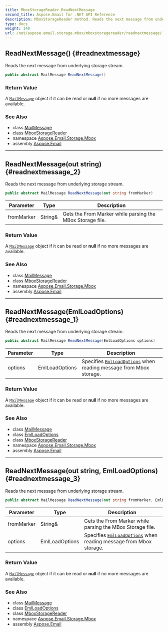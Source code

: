 ```yaml
---
title: MboxStorageReader.ReadNextMessage
second_title: Aspose.Email for .NET API Reference
description: MboxStorageReader method. Reads the next message from underlying storage stream
type: docs
weight: 140
url: /net/aspose.email.storage.mbox/mboxstoragereader/readnextmessage/
---
```

## ReadNextMessage() {#readnextmessage}

Reads the next message from underlying storage stream.

```csharp
public abstract MailMessage ReadNextMessage()
```

### Return Value

A [`MailMessage`](../../../aspose.email/mailmessage/) object if it can be read or **null** if no more messages are available.

### See Also

* class [MailMessage](../../../aspose.email/mailmessage/)
* class [MboxStorageReader](../)
* namespace [Aspose.Email.Storage.Mbox](../../mboxstoragereader/)
* assembly [Aspose.Email](../../../)

---

## ReadNextMessage(out string) {#readnextmessage_2}

Reads the next message from underlying storage stream.

```csharp
public abstract MailMessage ReadNextMessage(out string fromMarker)
```

| Parameter | Type | Description |
| --- | --- | --- |
| fromMarker | String& | Gets the From Marker while parsing the MBox Storage file. |

### Return Value

A [`MailMessage`](../../../aspose.email/mailmessage/) object if it can be read or **null** if no more messages are available.

### See Also

* class [MailMessage](../../../aspose.email/mailmessage/)
* class [MboxStorageReader](../)
* namespace [Aspose.Email.Storage.Mbox](../../mboxstoragereader/)
* assembly [Aspose.Email](../../../)

---

## ReadNextMessage(EmlLoadOptions) {#readnextmessage_1}

Reads the next message from underlying storage stream.

```csharp
public abstract MailMessage ReadNextMessage(EmlLoadOptions options)
```

| Parameter | Type | Description |
| --- | --- | --- |
| options | EmlLoadOptions | Specifies [`EmlLoadOptions`](../../../aspose.email/emlloadoptions/) when reading message from Mbox storage. |

### Return Value

A [`MailMessage`](../../../aspose.email/mailmessage/) object if it can be read or **null** if no more messages are available.

### See Also

* class [MailMessage](../../../aspose.email/mailmessage/)
* class [EmlLoadOptions](../../../aspose.email/emlloadoptions/)
* class [MboxStorageReader](../)
* namespace [Aspose.Email.Storage.Mbox](../../mboxstoragereader/)
* assembly [Aspose.Email](../../../)

---

## ReadNextMessage(out string, EmlLoadOptions) {#readnextmessage_3}

Reads the next message from underlying storage stream.

```csharp
public abstract MailMessage ReadNextMessage(out string fromMarker, EmlLoadOptions options)
```

| Parameter | Type | Description |
| --- | --- | --- |
| fromMarker | String& | Gets the From Marker while parsing the MBox Storage file. |
| options | EmlLoadOptions | Specifies [`EmlLoadOptions`](../../../aspose.email/emlloadoptions/) when reading message from Mbox storage. |

### Return Value

A [`MailMessage`](../../../aspose.email/mailmessage/) object if it can be read or **null** if no more messages are available.

### See Also

* class [MailMessage](../../../aspose.email/mailmessage/)
* class [EmlLoadOptions](../../../aspose.email/emlloadoptions/)
* class [MboxStorageReader](../)
* namespace [Aspose.Email.Storage.Mbox](../../mboxstoragereader/)
* assembly [Aspose.Email](../../../)


